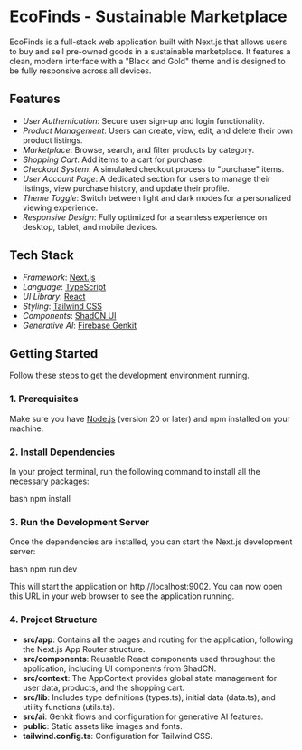 # EcoFinds - Sustainable Marketplace

EcoFinds is a full-stack web application built with Next.js that allows users to buy and sell pre-owned goods in a sustainable marketplace. It features a clean, modern interface with a "Black and Gold" theme and is designed to be fully responsive across all devices.

## Features

- *User Authentication*: Secure user sign-up and login functionality.
- *Product Management*: Users can create, view, edit, and delete their own product listings.
- *Marketplace*: Browse, search, and filter products by category.
- *Shopping Cart*: Add items to a cart for purchase.
- *Checkout System*: A simulated checkout process to "purchase" items.
- *User Account Page*: A dedicated section for users to manage their listings, view purchase history, and update their profile.
- *Theme Toggle*: Switch between light and dark modes for a personalized viewing experience.
- *Responsive Design*: Fully optimized for a seamless experience on desktop, tablet, and mobile devices.

## Tech Stack

- *Framework*: [Next.js](https://nextjs.org/)
- *Language*: [TypeScript](https://www.typescriptlang.org/)
- *UI Library*: [React](https://react.dev/)
- *Styling*: [Tailwind CSS](https://tailwindcss.com/)
- *Components*: [ShadCN UI](https://ui.shadcn.com/)
- *Generative AI*: [Firebase Genkit](https://firebase.google.com/docs/genkit)

## Getting Started

Follow these steps to get the development environment running.

### 1. Prerequisites

Make sure you have [Node.js](https://nodejs.org/) (version 20 or later) and npm installed on your machine.

### 2. Install Dependencies

In your project terminal, run the following command to install all the necessary packages:

bash
npm install


### 3. Run the Development Server

Once the dependencies are installed, you can start the Next.js development server:

bash
npm run dev


This will start the application on http://localhost:9002. You can now open this URL in your web browser to see the application running.

### 4. Project Structure

- **src/app**: Contains all the pages and routing for the application, following the Next.js App Router structure.
- **src/components**: Reusable React components used throughout the application, including UI components from ShadCN.
- **src/context**: The AppContext provides global state management for user data, products, and the shopping cart.
- **src/lib**: Includes type definitions (types.ts), initial data (data.ts), and utility functions (utils.ts).
- **src/ai**: Genkit flows and configuration for generative AI features.
- **public**: Static assets like images and fonts.
- **tailwind.config.ts**: Configuration for Tailwind CSS.